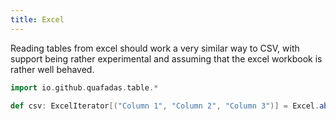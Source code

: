```yaml
---
title: Excel
---
```


Reading tables from excel should work a very similar way to CSV, with support being rather experimental and assuming that the excel workbook is rather well behaved.


```scala sc:no-compile
import io.github.quafadas.table.*

def csv: ExcelIterator[("Column 1", "Column 2", "Column 3")] = Excel.absolutePath("path/to/SimpleTable.xlsx", "Sheet1")
```